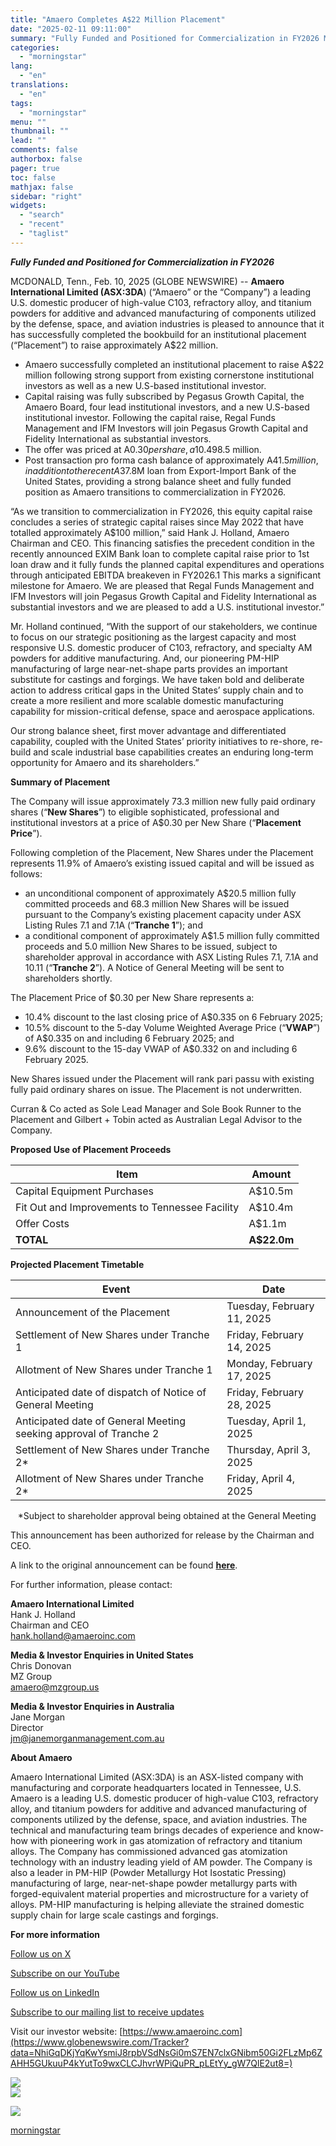 ```yaml
---
title: "Amaero Completes A$22 Million Placement"
date: "2025-02-11 09:11:00"
summary: "Fully Funded and Positioned for Commercialization in FY2026 MCDONALD, Tenn., Feb. 10, 2025 (GLOBE NEWSWIRE) -- Amaero International Limited (ASX:3DA) (“Amaero” or the “Company”) a leading U.S. domestic producer of high-value C103, refractory alloy, and titanium powders for additive and advanced manufacturing of components utilized by the defense, space, and..."
categories:
  - "morningstar"
lang:
  - "en"
translations:
  - "en"
tags:
  - "morningstar"
menu: ""
thumbnail: ""
lead: ""
comments: false
authorbox: false
pager: true
toc: false
mathjax: false
sidebar: "right"
widgets:
  - "search"
  - "recent"
  - "taglist"
---
```


***Fully Funded and Positioned for Commercialization in FY2026***

MCDONALD, Tenn., Feb. 10, 2025 (GLOBE NEWSWIRE) -- **Amaero International Limited (ASX:3DA**) (“Amaero” or the “Company”) a leading U.S. domestic producer of high-value C103, refractory alloy, and titanium powders for additive and advanced manufacturing of components utilized by the defense, space, and aviation industries is pleased to announce that it has successfully completed the bookbuild for an institutional placement (“Placement”) to raise approximately A$22 million.

* Amaero successfully completed an institutional placement to raise A$22 million following strong support from existing cornerstone institutional investors as well as a new U.S-based institutional investor.
* Capital raising was fully subscribed by Pegasus Growth Capital, the Amaero Board, four lead institutional investors, and a new U.S-based institutional investor. Following the capital raise, Regal Funds Management and IFM Investors will join Pegasus Growth Capital and Fidelity International as substantial investors.
* The offer was priced at A$0.30 per share, a 10.4% discount to the last closing price and this Placement concludes a series of six strategic equity capital raises since May 2022, totaling A$98.5 million.
* Post transaction pro forma cash balance of approximately A$41.5 million, in addition to the recent A$37.8M loan from Export-Import Bank of the United States, providing a strong balance sheet and fully funded position as Amaero transitions to commercialization in FY2026.

“As we transition to commercialization in FY2026, this equity capital raise concludes a series of strategic capital raises since May 2022 that have totalled approximately A$100 million,” said Hank J. Holland, Amaero Chairman and CEO. This financing satisfies the precedent condition in the recently announced EXIM Bank loan to complete capital raise prior to 1st loan draw and it fully funds the planned capital expenditures and operations through anticipated EBITDA breakeven in FY2026.1 This marks a significant milestone for Amaero. We are pleased that Regal Funds Management and IFM Investors will join Pegasus Growth Capital and Fidelity International as substantial investors and we are pleased to add a U.S. institutional investor.”

Mr. Holland continued, “With the support of our stakeholders, we continue to focus on our strategic positioning as the largest capacity and most responsive U.S. domestic producer of C103, refractory, and specialty AM powders for additive manufacturing. And, our pioneering PM-HIP manufacturing of large near-net-shape parts provides an important substitute for castings and forgings. We have taken bold and deliberate action to address critical gaps in the United States’ supply chain and to create a more resilient and more scalable domestic manufacturing capability for mission-critical defense, space and aerospace applications.

Our strong balance sheet, first mover advantage and differentiated capability, coupled with the United States’ priority initiatives to re-shore, re-build and scale industrial base capabilities creates an enduring long-term opportunity for Amaero and its shareholders.”

**Summary of Placement**

The Company will issue approximately 73.3 million new fully paid ordinary shares (“**New Shares**”) to eligible sophisticated, professional and institutional investors at a price of A$0.30 per New Share (“**Placement Price**”).

Following completion of the Placement, New Shares under the Placement represents 11.9% of Amaero’s existing issued capital and will be issued as follows:

* an unconditional component of approximately A$20.5 million fully committed proceeds and 68.3 million New Shares will be issued pursuant to the Company’s existing placement capacity under ASX Listing Rules 7.1 and 7.1A (“**Tranche 1**”); and
* a conditional component of approximately A$1.5 million fully committed proceeds and 5.0 million New Shares to be issued, subject to shareholder approval in accordance with ASX Listing Rules 7.1, 7.1A and 10.11 (“**Tranche 2**”). A Notice of General Meeting will be sent to shareholders shortly.

The Placement Price of $0.30 per New Share represents a:

* 10.4% discount to the last closing price of A$0.335 on 6 February 2025;
* 10.5% discount to the 5-day Volume Weighted Average Price (“**VWAP**”) of A$0.335 on and including 6 February 2025; and
* 9.6% discount to the 15-day VWAP of A$0.332 on and including 6 February 2025.

New Shares issued under the Placement will rank pari passu with existing fully paid ordinary shares on issue. The Placement is not underwritten.

Curran & Co acted as Sole Lead Manager and Sole Book Runner to the Placement and Gilbert + Tobin acted as Australian Legal Advisor to the Company.

**Proposed Use of Placement Proceeds**

| **Item** | **Amount** |
| --- | --- |
| Capital Equipment Purchases | A$10.5m |
| Fit Out and Improvements to Tennessee Facility | A$10.4m |
| Offer Costs | A$1.1m |
| **TOTAL** | **A$22.0m** |

 **Projected Placement Timetable**

| **Event** | **Date** |
| --- | --- |
| Announcement of the Placement | Tuesday, February 11, 2025 |
| Settlement of New Shares under Tranche 1 | Friday, February 14, 2025 |
| Allotment of New Shares under Tranche 1 | Monday, February 17, 2025 |
| Anticipated date of dispatch of Notice of General Meeting | Friday, February 28, 2025 |
| Anticipated date of General Meeting seeking approval of Tranche 2 | Tuesday, April 1, 2025 |
| Settlement of New Shares under Tranche 2\* | Thursday, April 3, 2025 |
| Allotment of New Shares under Tranche 2\* | Friday, April 4, 2025 |

   \*Subject to shareholder approval being obtained at the General Meeting  


This announcement has been authorized for release by the Chairman and CEO.

A link to the original announcement can be found [**here**](https://www.globenewswire.com/Tracker?data=t2IzSgJ56F0oem6SV3r257AwRyMPagVmM5pa47b2Z0V4j1HgO2q1Ecza8c8A5YQNRT4gGrhd5WbF_d-MSu9V_u5fatLXekkEgcj5xmjFiG0XwJU1mtJLTbFgj8DZjUSHQ41kZE2SB7u20iYEKyTITuKp3PpAIl2NcncvYFCCzYw=).

For further information, please contact:

**Amaero International Limited**   
Hank J. Holland  
Chairman and CEO   
[hank.holland@amaeroinc.com](https://www.globenewswire.com/Tracker?data=OrOoILlABERlFwCar_KXN3LAvHkbyyz2DHMfxRrwHbkem5kveLymwlCPO9hnQ06AimoCS-9Sf4eqW5A923h1fCadS9DBRSIZz7viC6vxZd4YSEE5OR9hOAYyiXBaZsnA)

**Media & Investor Enquiries in United States**  
Chris Donovan  
MZ Group  
[amaero@mzgroup.us](https://www.globenewswire.com/Tracker?data=d5DAbEluB7FBLBsNFtYbj7UvWCkFcaZjL8wplWkI9uSuKc5z1xLWhSlcPhfR3da7BACvde8K3Y2Kcs8r67KErzleDzkziZHEzzd1WTnSIik=)

**Media & Investor Enquiries in Australia**  
Jane Morgan  
Director  
[jm@janemorganmanagement.com.au](https://www.globenewswire.com/Tracker?data=iB8bVFO8tJPQ7TD1EwLV-dN5S1sFkpk0hFT7dD-93ziYZww-DScYXstmsqI62Q1BO6Xlt7kpX_jKkGZ6XdcWtRp-ggVoPRTazLQNilTkFmVFG98GbViOsZGycpXsVFGN)

**About Amaero**

Amaero International Limited (ASX:3DA) is an ASX-listed company with manufacturing and corporate headquarters located in Tennessee, U.S. Amaero is a leading U.S. domestic producer of high-value C103, refractory alloy, and titanium powders for additive and advanced manufacturing of components utilized by the defense, space, and aviation industries. The technical and manufacturing team brings decades of experience and know-how with pioneering work in gas atomization of refractory and titanium alloys. The Company has commissioned advanced gas atomization technology with an industry leading yield of AM powder. The Company is also a leader in PM-HIP (Powder Metallurgy Hot Isostatic Pressing) manufacturing of large, near-net-shape powder metallurgy parts with forged-equivalent material properties and microstructure for a variety of alloys. PM-HIP manufacturing is helping alleviate the strained domestic supply chain for large scale castings and forgings.

**For more information**

[Follow us on X](https://www.globenewswire.com/Tracker?data=tiehDoW3tyo8gx_1OefTWmmw0BnmnZsn6kTu3O_9l6qCkFJV-hVHwuFbyzDRh50GEUQxLYo7EpvV576_H9ZLxA==)

[Subscribe on our YouTube](https://www.globenewswire.com/Tracker?data=24Xro-ah53o1AvXjVQtZckFJuAoq3rGX3whT69AbgGbpTbuQq03LXNTSsFAcpnptm5QjqBrrE84nu2TbNK7mskKE1KNXlHM14zB8VeAjkCsXVaJT9lV_t7BnMybVF4HYTUocSBlBIQjGPv3WozdYuQ==)

[Follow us on LinkedIn](https://www.globenewswire.com/Tracker?data=tiehDoW3tyo8gx_1OefTWpFV5aW6m9aJILBrQB6LyYCcI7UG7SwXxMpskMOPYex3s9tqxJI8mFHPySZiB4kgxqU6eQ592PXIDuY4w-WNZRlBVv982HJUivsoDztuxGQg)

[Subscribe to our mailing list to receive updates](https://www.globenewswire.com/Tracker?data=24Xro-ah53o1AvXjVQtZchO2Mq8ZQ10YBSUcHoSo0Z9_7hjvNI4xTafJJ0oLz3RVEWENhJoYhz2Q8wUR5ULvVZxNYj4m_R4nqdCQc-68JBBoUmNKzJ-aPrSD8hzne4zZw_0L0VhnrIc14wD1TV7yN0kMaduSZ2WJcF92jlxg9XwnJOs-_Xu5n3Q5ZuJ6Q04u)

Visit our investor website: [https://www.amaeroinc.com](https://www.globenewswire.com/Tracker?data=NhiGqDKjYqKwYsmiJ8rpbVSdNsGi0mS7EN7clxGNibm50Gi2FLzMp6ZAHH5GUkuuP4kYutTo9wxCLCJhvrWPiQuPR_pLEtYy_gW7QlE2ut8=)

 ![](https://www.globenewswire.com/newsroom/ti?nf=OTM1NjE3MCM2NzQ0NjkwIzIyOTY5OTk=)   
 ![](https://ml.globenewswire.com/media/NTE5MGM0NzEtNjlmNy00YWFkLTg0YjEtMGFmZTVkMWU5MDdiLTEzMDg1NDk=/tiny/Amaero-International-Ltd.png)

 [![](https://ml.globenewswire.com/media/60cef6cb-57b9-41e8-a1de-8679b9079bb1/small/logo-black-jpg.jpg)](https://www.globenewswire.com/NewsRoom/AttachmentNg/60cef6cb-57b9-41e8-a1de-8679b9079bb1)

[morningstar](https://www.morningstar.com/news/globe-newswire/9356170/amaero-completes-a22-million-placement)
